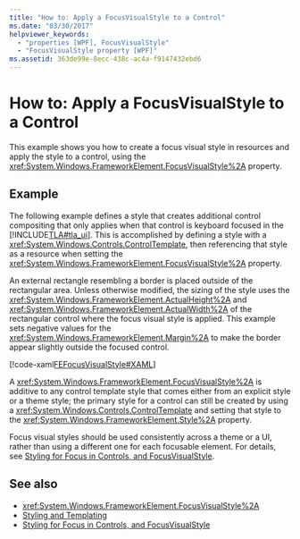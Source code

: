 ```yaml
---
title: "How to: Apply a FocusVisualStyle to a Control"
ms.date: "03/30/2017"
helpviewer_keywords: 
  - "properties [WPF], FocusVisualStyle"
  - "FocusVisualStyle property [WPF]"
ms.assetid: 363de99e-8ecc-438c-ac4a-f9147432ebd6
---
```

# How to: Apply a FocusVisualStyle to a Control
This example shows you how to create a focus visual style in resources and apply the style to a control, using the <xref:System.Windows.FrameworkElement.FocusVisualStyle%2A> property.  
  
## Example  
 The following example defines a style that creates additional control compositing that only applies when that control is keyboard focused in the [!INCLUDE[TLA#tla_ui](../../../../includes/tlasharptla-ui-md.md)]. This is accomplished by defining a style with a <xref:System.Windows.Controls.ControlTemplate>, then referencing that style as a resource when setting the <xref:System.Windows.FrameworkElement.FocusVisualStyle%2A> property.  
  
 An external rectangle resembling a border is placed outside of the rectangular area. Unless otherwise modified, the sizing of the style uses the <xref:System.Windows.FrameworkElement.ActualHeight%2A> and <xref:System.Windows.FrameworkElement.ActualWidth%2A> of the rectangular control where the focus visual style is applied. This example sets negative values for the <xref:System.Windows.FrameworkElement.Margin%2A> to make the border appear slightly outside the focused control.  
  
 [!code-xaml[FEFocusVisualStyle#XAML](~/samples/snippets/csharp/VS_Snippets_Wpf/FEFocusVisualStyle/CS/page1.xaml#xaml)]  
  
 A <xref:System.Windows.FrameworkElement.FocusVisualStyle%2A> is additive to any control template style that comes either from an explicit style or a theme style; the primary style for a control can still be created by using a <xref:System.Windows.Controls.ControlTemplate> and setting that style to the <xref:System.Windows.FrameworkElement.Style%2A> property.  
  
 Focus visual styles should be used consistently across a theme or a UI, rather than using a different one for each focusable element. For details, see [Styling for Focus in Controls, and FocusVisualStyle](styling-for-focus-in-controls-and-focusvisualstyle.md).  
  
## See also

- <xref:System.Windows.FrameworkElement.FocusVisualStyle%2A>
- [Styling and Templating](../../../desktop-wpf/fundamentals/styles-templates-overview.md)
- [Styling for Focus in Controls, and FocusVisualStyle](styling-for-focus-in-controls-and-focusvisualstyle.md)
